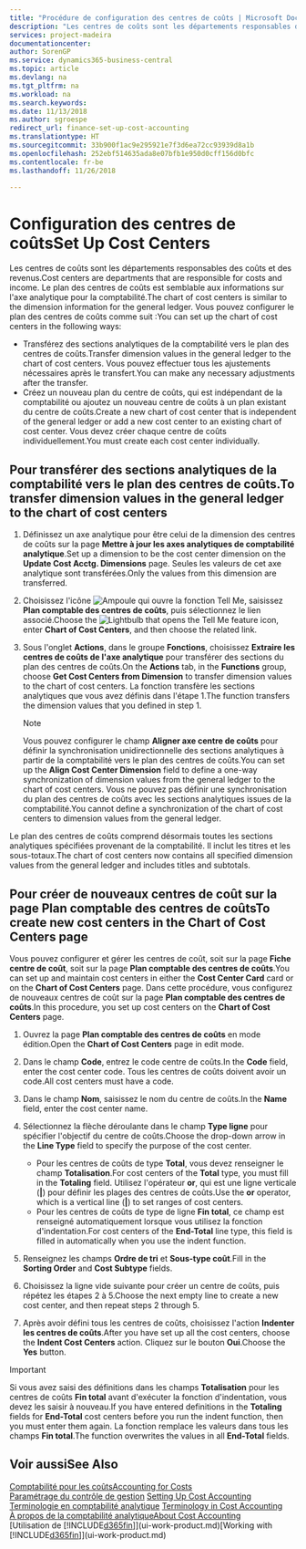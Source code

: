 ```yaml
---
title: "Procédure de configuration des centres de coûts | Microsoft Docs"
description: "Les centres de coûts sont les départements responsables des coûts et des revenus. Le plan des centres de coûts est semblable aux informations sur l'axe analytique pour la comptabilité."
services: project-madeira
documentationcenter: 
author: SorenGP
ms.service: dynamics365-business-central
ms.topic: article
ms.devlang: na
ms.tgt_pltfrm: na
ms.workload: na
ms.search.keywords: 
ms.date: 11/13/2018
ms.author: sgroespe
redirect_url: finance-set-up-cost-accounting
ms.translationtype: HT
ms.sourcegitcommit: 33b900f1ac9e295921e7f3d6ea72cc93939d8a1b
ms.openlocfilehash: 252ebf514635ada8e07bfb1e950d0cff156d0bfc
ms.contentlocale: fr-be
ms.lasthandoff: 11/26/2018

---
```

# <a name="set-up-cost-centers"></a><span data-ttu-id="ce492-104">Configuration des centres de coûts</span><span class="sxs-lookup"><span data-stu-id="ce492-104">Set Up Cost Centers</span></span>
<span data-ttu-id="ce492-105">Les centres de coûts sont les départements responsables des coûts et des revenus.</span><span class="sxs-lookup"><span data-stu-id="ce492-105">Cost centers are departments that are responsible for costs and income.</span></span> <span data-ttu-id="ce492-106">Le plan des centres de coûts est semblable aux informations sur l'axe analytique pour la comptabilité.</span><span class="sxs-lookup"><span data-stu-id="ce492-106">The chart of cost centers is similar to the dimension information for the general ledger.</span></span> <span data-ttu-id="ce492-107">Vous pouvez configurer le plan des centres de coûts comme suit :</span><span class="sxs-lookup"><span data-stu-id="ce492-107">You can set up the chart of cost centers in the following ways:</span></span>  

-   <span data-ttu-id="ce492-108">Transférez des sections analytiques de la comptabilité vers le plan des centres de coûts.</span><span class="sxs-lookup"><span data-stu-id="ce492-108">Transfer dimension values in the general ledger to the chart of cost centers.</span></span> <span data-ttu-id="ce492-109">Vous pouvez effectuer tous les ajustements nécessaires après le transfert.</span><span class="sxs-lookup"><span data-stu-id="ce492-109">You can make any necessary adjustments after the transfer.</span></span>  
-   <span data-ttu-id="ce492-110">Créez un nouveau plan du centre de coûts, qui est indépendant de la comptabilité ou ajoutez un nouveau centre de coûts à un plan existant du centre de coûts.</span><span class="sxs-lookup"><span data-stu-id="ce492-110">Create a new chart of cost center that is independent of the general ledger or add a new cost center to an existing chart of cost center.</span></span> <span data-ttu-id="ce492-111">Vous devez créer chaque centre de coûts individuellement.</span><span class="sxs-lookup"><span data-stu-id="ce492-111">You must create each cost center individually.</span></span>  

## <a name="to-transfer-dimension-values-in-the-general-ledger-to-the-chart-of-cost-centers"></a><span data-ttu-id="ce492-112">Pour transférer des sections analytiques de la comptabilité vers le plan des centres de coûts.</span><span class="sxs-lookup"><span data-stu-id="ce492-112">To transfer dimension values in the general ledger to the chart of cost centers</span></span>  
1.  <span data-ttu-id="ce492-113">Définissez un axe analytique pour être celui de la dimension des centres de coûts sur la page **Mettre à jour les axes analytiques de comptabilité analytique**.</span><span class="sxs-lookup"><span data-stu-id="ce492-113">Set up a dimension to be the cost center dimension on the **Update Cost Acctg. Dimensions** page.</span></span> <span data-ttu-id="ce492-114">Seules les valeurs de cet axe analytique sont transférées.</span><span class="sxs-lookup"><span data-stu-id="ce492-114">Only the values from this dimension are transferred.</span></span>  
2.  <span data-ttu-id="ce492-115">Choisissez l'icône ![Ampoule qui ouvre la fonction Tell Me](media/ui-search/search_small.png "Dites-moi ce que vous voulez faire"), saisissez **Plan comptable des centres de coûts**, puis sélectionnez le lien associé.</span><span class="sxs-lookup"><span data-stu-id="ce492-115">Choose the ![Lightbulb that opens the Tell Me feature](media/ui-search/search_small.png "Tell me what you want to do") icon, enter **Chart of Cost Centers**, and then choose the related link.</span></span>  
3.  <span data-ttu-id="ce492-116">Sous l'onglet **Actions**, dans le groupe **Fonctions**, choisissez **Extraire les centres de coûts de l'axe analytique** pour transférer des sections du plan des centres de coûts.</span><span class="sxs-lookup"><span data-stu-id="ce492-116">On the **Actions** tab, in the **Functions** group, choose **Get Cost Centers from Dimension** to transfer dimension values to the chart of cost centers.</span></span> <span data-ttu-id="ce492-117">La fonction transfère les sections analytiques que vous avez définis dans l'étape 1.</span><span class="sxs-lookup"><span data-stu-id="ce492-117">The function transfers the dimension values that you defined in step 1.</span></span>  

    > [!NOTE]  
    >  <span data-ttu-id="ce492-118">Vous pouvez configurer le champ **Aligner axe centre de coûts** pour définir la synchronisation unidirectionnelle des sections analytiques à partir de la comptabilité vers le plan des centres de coûts.</span><span class="sxs-lookup"><span data-stu-id="ce492-118">You can set up the **Align Cost Center Dimension**  field to define a one-way synchronization of dimension values from the general ledger to the chart of cost centers.</span></span> <span data-ttu-id="ce492-119">Vous ne pouvez pas définir une synchronisation du plan des centres de coûts avec les sections analytiques issues de la comptabilité.</span><span class="sxs-lookup"><span data-stu-id="ce492-119">You cannot define a synchronization of the chart of cost centers to dimension values from the general ledger.</span></span>  

<span data-ttu-id="ce492-120">Le plan des centres de coûts comprend désormais toutes les sections analytiques spécifiées provenant de la comptabilité. Il inclut les titres et les sous-totaux.</span><span class="sxs-lookup"><span data-stu-id="ce492-120">The chart of cost centers now contains all specified dimension values from the general ledger and includes titles and subtotals.</span></span>  

## <a name="to-create-new-cost-centers-in-the-chart-of-cost-centers-page"></a><span data-ttu-id="ce492-121">Pour créer de nouveaux centres de coût sur la page Plan comptable des centres de coûts</span><span class="sxs-lookup"><span data-stu-id="ce492-121">To create new cost centers in the Chart of Cost Centers page</span></span>  
<span data-ttu-id="ce492-122">Vous pouvez configurer et gérer les centres de coût, soit sur la page **Fiche centre de coût**, soit sur la page **Plan comptable des centres de coûts**.</span><span class="sxs-lookup"><span data-stu-id="ce492-122">You can set up and maintain cost centers in either the **Cost Center Card** card or on the **Chart of Cost Centers** page.</span></span> <span data-ttu-id="ce492-123">Dans cette procédure, vous configurez de nouveaux centres de coût sur la page **Plan comptable des centres de coûts**.</span><span class="sxs-lookup"><span data-stu-id="ce492-123">In this procedure, you set up cost centers on the **Chart of Cost Centers** page.</span></span>  

1. <span data-ttu-id="ce492-124">Ouvrez la page **Plan comptable des centres de coûts** en mode édition.</span><span class="sxs-lookup"><span data-stu-id="ce492-124">Open the **Chart of Cost Centers** page in edit mode.</span></span>  
2. <span data-ttu-id="ce492-125">Dans le champ **Code**, entrez le code centre de coûts.</span><span class="sxs-lookup"><span data-stu-id="ce492-125">In the **Code** field, enter the cost center code.</span></span> <span data-ttu-id="ce492-126">Tous les centres de coûts doivent avoir un code.</span><span class="sxs-lookup"><span data-stu-id="ce492-126">All cost centers must have a code.</span></span>  
3. <span data-ttu-id="ce492-127">Dans le champ **Nom**, saisissez le nom du centre de coûts.</span><span class="sxs-lookup"><span data-stu-id="ce492-127">In the **Name** field, enter the cost center name.</span></span>  
4. <span data-ttu-id="ce492-128">Sélectionnez la flèche déroulante dans le champ **Type ligne** pour spécifier l'objectif du centre de coûts.</span><span class="sxs-lookup"><span data-stu-id="ce492-128">Choose the drop-down arrow in the **Line Type** field to specify the purpose of the cost center.</span></span>  

    - <span data-ttu-id="ce492-129">Pour les centres de coûts de type **Total**, vous devez renseigner le champ **Totalisation**.</span><span class="sxs-lookup"><span data-stu-id="ce492-129">For cost centers of the **Total** type, you must fill in the **Totaling** field.</span></span> <span data-ttu-id="ce492-130">Utilisez l'opérateur **or**, qui est une ligne verticale (**&#124;**) pour définir les plages des centres de coûts.</span><span class="sxs-lookup"><span data-stu-id="ce492-130">Use the **or** operator, which is a vertical line (**&#124;**) to set ranges of cost centers.</span></span>  
    - <span data-ttu-id="ce492-131">Pour les centres de coûts de type de ligne **Fin total**, ce champ est renseigné automatiquement lorsque vous utilisez la fonction d'indentation.</span><span class="sxs-lookup"><span data-stu-id="ce492-131">For cost centers of the **End-Total** line type, this field is filled in automatically when you use the indent function.</span></span>  
5.  <span data-ttu-id="ce492-132">Renseignez les champs **Ordre de tri** et **Sous-type coût**.</span><span class="sxs-lookup"><span data-stu-id="ce492-132">Fill in the **Sorting Order** and **Cost Subtype** fields.</span></span>  
6.  <span data-ttu-id="ce492-133">Choisissez la ligne vide suivante pour créer un centre de coûts, puis répétez les étapes 2 à 5.</span><span class="sxs-lookup"><span data-stu-id="ce492-133">Choose the next empty line to create a new cost center, and then repeat steps 2 through 5.</span></span>  
7.  <span data-ttu-id="ce492-134">Après avoir défini tous les centres de coûts, choisissez l'action **Indenter les centres de coûts**.</span><span class="sxs-lookup"><span data-stu-id="ce492-134">After you have set up all the cost centers, choose the **Indent Cost Centers** action.</span></span> <span data-ttu-id="ce492-135">Cliquez sur le bouton **Oui**.</span><span class="sxs-lookup"><span data-stu-id="ce492-135">Choose the **Yes** button.</span></span>  

> [!IMPORTANT]  
>  <span data-ttu-id="ce492-136">Si vous avez saisi des définitions dans les champs **Totalisation** pour les centres de coûts **Fin total** avant d'exécuter la fonction d'indentation, vous devez les saisir à nouveau.</span><span class="sxs-lookup"><span data-stu-id="ce492-136">If you have entered definitions in the **Totaling** fields for **End-Total** cost centers before you run the indent function, then you must enter them again.</span></span> <span data-ttu-id="ce492-137">La fonction remplace les valeurs dans tous les champs **Fin total**.</span><span class="sxs-lookup"><span data-stu-id="ce492-137">The function overwrites the values in all **End-Total** fields.</span></span>  

## <a name="see-also"></a><span data-ttu-id="ce492-138">Voir aussi</span><span class="sxs-lookup"><span data-stu-id="ce492-138">See Also</span></span>  
[<span data-ttu-id="ce492-139">Comptabilité pour les coûts</span><span class="sxs-lookup"><span data-stu-id="ce492-139">Accounting for Costs</span></span>](finance-manage-cost-accounting.md)  
<span data-ttu-id="ce492-140">[Paramétrage du contrôle de gestion](finance-set-up-cost-accounting.md) </span><span class="sxs-lookup"><span data-stu-id="ce492-140">[Setting Up Cost Accounting](finance-set-up-cost-accounting.md) </span></span>  
<span data-ttu-id="ce492-141">[Terminologie en comptabilité analytique](finance-terminology-in-cost-accounting.md) </span><span class="sxs-lookup"><span data-stu-id="ce492-141">[Terminology in Cost Accounting](finance-terminology-in-cost-accounting.md) </span></span>  
[<span data-ttu-id="ce492-142">À propos de la comptabilité analytique</span><span class="sxs-lookup"><span data-stu-id="ce492-142">About Cost Accounting</span></span>](finance-about-cost-accounting.md)  
<span data-ttu-id="ce492-143">[Utilisation de [!INCLUDE[d365fin](includes/d365fin_md.md)]](ui-work-product.md)</span><span class="sxs-lookup"><span data-stu-id="ce492-143">[Working with [!INCLUDE[d365fin](includes/d365fin_md.md)]](ui-work-product.md)</span></span>

